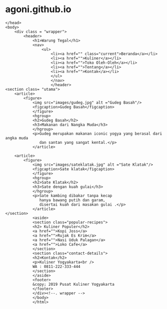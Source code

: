 # agoni.github.io
<!DOCTYPE html>
<html>
	<head>
		<title>Kuliner Khas Yogya</title>
		<link rel= "stylesheet" type="text/css" href="style.css">
	
	</head>
	<body>
		<div class = "wrapper">
			<header>
				<h1>Warung Tegal</h1>
				<nav>
					<ul>
						<li><a href="" class="current">Beranda</a></li>
						<li><a href="">Kuliner</a></li>
						<li><a href="">Toko Oleh-Oleh</a></li>
						<li><a href="">Tentang</a></li>
						<li><a href="">Kontak</a></li>
						</ul>
						</nav>
						</header>
	<section class= "utama">
		<article>
			<figure>
				<img src="images/gudeg.jpg" alt ="Gudeg Basah"/>
				<figcaption>Gudeg Basah</figcaption>
				</figure>
				<hgroup>
				<h2>Gudeg Basah</h2>
				<h3>Makanan dari Nangka Muda</h3>
				</hgroup>
				<p>Gudeg merupakan makanan iconic yogya yang berasal dari angka muda
				   dan santan yang sangat kental.</p>
				</article>
		
		<article>
			<figure>
				<img src="images/sateklatak.jpg" alt ="Sate Klatak"/>
				<figcaption>Sate klatak</figcaption>
				</figure>
				<hgroup>
				<h2>Sate Klatak</h2>
				<h3>Sate dengan kuah gulai</h3>
				</hgroup>
				<p>Sate kambing dibakar tanpa kecap
				   hanya bawang putih dan garam,
				   disertai kuah dari masakan gulai .</p>
				</article>
	</section>
				<aside>
				<section class="popular-recipes">
				<h2> Kuliner Populer</h2>
				<a href="">Kopi Joss</a>
				<a href="">Rujak Es Krim</a>
				<a href="">Nasi Uduk Palagan</a>
				<a href="">Loko Cafe</a>
				</section>
				<section class="contact-details">
				<h2>Kontak</h2>
				<p>Kuliner Yogyakarta<br />
				WA : 0811-222-333-444
				</section>
				</aside>
				<footer>
				&copy; 2019 Pusat Kuliner Yogyakarta
				</footer>
				</div><!--. wrapper -->
				</body>
				</html>
